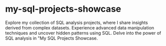 # my-sql-projects-showcase
Explore my collection of SQL analysis projects, where I share insights derived from complex datasets. Experience advanced data manipulation techniques and uncover hidden patterns using SQL. Delve into the power of SQL analysis in "My SQL Projects Showcase.
